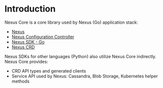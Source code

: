 # Introduction
Nexus Core is a core library used by Nexus (Go) application stack:
- [Nexus](https://github.com/SneaksAndData/nexus)
- [Nexus Configuration Controller](https://github.com/SneaksAndData/nexus-configuration-controller)
- [Nexus SDK - Go](https://github.com/SneaksAndData/nexus-sdk-go)
- [Nexus CRD](https://github.com/SneaksAndData/nexus-crd)

Nexus SDKs for other languages (Python) also utilize Nexus Core indirectly. Nexus Core provides:
- CRD API types and generated clients
- Service API used by Nexus: Cassandra, Blob Storage, Kubernetes helper methods
